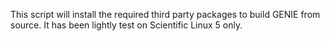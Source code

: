 This script will install the required third party packages to build GENIE 
from source. It has been lightly test on Scientific Linux 5 only.
